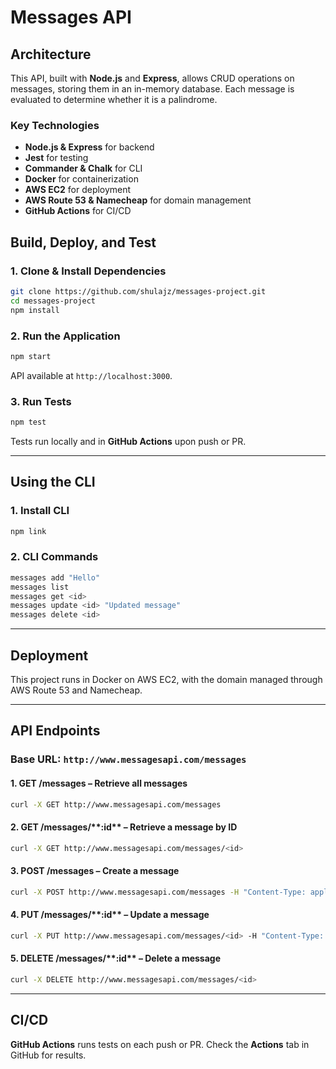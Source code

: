 # **Messages API**

## **Architecture**

This API, built with **Node.js** and **Express**, allows CRUD operations on messages, storing them in an in-memory database. Each message is evaluated to determine whether it is a palindrome.

### **Key Technologies**

- **Node.js & Express** for backend
- **Jest** for testing
- **Commander & Chalk** for CLI
- **Docker** for containerization
- **AWS EC2** for deployment
- **AWS Route 53 & Namecheap** for domain management
- **GitHub Actions** for CI/CD

## **Build, Deploy, and Test**

### **1. Clone & Install Dependencies**

```sh
git clone https://github.com/shulajz/messages-project.git
cd messages-project
npm install
```

### **2. Run the Application**

```sh
npm start
```

API available at `http://localhost:3000`.

### **3. Run Tests**

```sh
npm test
```

Tests run locally and in **GitHub Actions** upon push or PR.

---

## **Using the CLI**

### **1. Install CLI**

```sh
npm link
```

### **2. CLI Commands**

```sh
messages add "Hello"
messages list
messages get <id>
messages update <id> "Updated message"
messages delete <id>
```

---

## **Deployment**

This project runs in Docker on AWS EC2, with the domain managed through AWS Route 53 and Namecheap.

---

## **API Endpoints**

### **Base URL:** `http://www.messagesapi.com/messages`

#### **1. GET /messages** – Retrieve all messages

```sh
curl -X GET http://www.messagesapi.com/messages
```

#### **2. GET /messages/\*\***:id\*\* – Retrieve a message by ID

```sh
curl -X GET http://www.messagesapi.com/messages/<id>
```

#### **3. POST /messages** – Create a message

```sh
curl -X POST http://www.messagesapi.com/messages -H "Content-Type: application/json" -d '{"message": "hello"}'
```

#### **4. PUT /messages/\*\***:id\*\* – Update a message

```sh
curl -X PUT http://www.messagesapi.com/messages/<id> -H "Content-Type: application/json" -d '{"message": "updated"}'
```

#### **5. DELETE /messages/\*\***:id\*\* – Delete a message

```sh
curl -X DELETE http://www.messagesapi.com/messages/<id>
```

---

## **CI/CD**

**GitHub Actions** runs tests on each push or PR. Check the **Actions** tab in GitHub for results.

